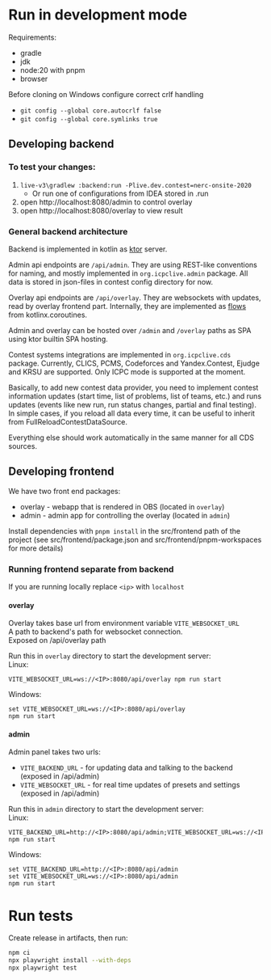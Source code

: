 # Run in development mode

Requirements:

* gradle
* jdk
* node:20 with pnpm
* browser

Before cloning on Windows configure correct crlf handling

* `git config --global core.autocrlf false`
* `git config --global core.symlinks true`

## Developing backend

### To test your changes:

1. `live-v3\gradlew :backend:run -Plive.dev.contest=nerc-onsite-2020`
    * Or run one of configurations from IDEA stored in .run
2. open http://localhost:8080/admin to control overlay
3. open http://localhost:8080/overlay to view result

### General backend architecture

Backend is implemented in kotlin as [ktor](https://ktor.io/docs/) server.

Admin api endpoints are `/api/admin`. They are using REST-like conventions for naming,
and mostly implemented in `org.icpclive.admin` package. All data is stored in json-files in
contest config directory for now.

Overlay api endpoints are `/api/overlay`. They are websockets with updates, read by
overlay frontend part. Internally, they are implemented
as [flows](https://kotlin.github.io/kotlinx.coroutines/kotlinx-coroutines-core/kotlinx.coroutines.flow/-flow/)
from kotlinx.coroutines.

Admin and overlay can be hosted over `/admin` and `/overlay` paths as SPA using ktor builtin
SPA hosting.

Contest systems integrations are implemented in `org.icpclive.cds` package. Currently,
CLICS, PCMS, Codeforces and Yandex.Contest, Ejudge and KRSU are supported. Only ICPC mode
is supported at the moment.

Basically, to add new contest data provider, you need to implement contest information updates
(start time, list of problems, list of teams, etc.) and runs updates (events like new run, run status changes, partial
and final testing). In simple cases, if you reload all data every time, it can be useful to inherit from FullReloadContestDataSource.

Everything else should work automatically in the same manner for all CDS sources.

## Developing frontend

We have two front end packages:

* overlay - webapp that is rendered in OBS (located in `overlay`)
* admin - admin app for controlling the overlay (located in `admin`)

Install dependencies with `pnpm install` in the src/frontend path of the project
(see src/frontend/package.json and src/frontend/pnpm-workspaces for more details)

### Running frontend separate from backend

If you are running locally replace `<ip>` with `localhost`

#### overlay

Overlay takes base url from environment variable `VITE_WEBSOCKET_URL`  
A path to backend's path for websocket connection.  
Exposed on /api/overlay path

Run this in `overlay` directory to start the development server:  
Linux:

```
VITE_WEBSOCKET_URL=ws://<IP>:8080/api/overlay npm run start
```

Windows:

```
set VITE_WEBSOCKET_URL=ws://<IP>:8080/api/overlay  
npm run start
```

#### admin

Admin panel takes two urls:

* `VITE_BACKEND_URL` - for updating data and talking to the backend (exposed in /api/admin)
* `VITE_WEBSOCKET_URL` - for real time updates of presets and settings (exposed in /api/admin)

Run this in `admin` directory to start the development server:  
Linux:

```
VITE_BACKEND_URL=http://<IP>:8080/api/admin;VITE_WEBSOCKET_URL=ws://<IP>:8080/api/admin npm run start
```

Windows:

```
set VITE_BACKEND_URL=http://<IP>:8080/api/admin  
set VITE_WEBSOCKET_URL=ws://<IP>:8080/api/admin
npm run start
```

# Run tests

Create release in artifacts, then run:
```bash
npm ci
npx playwright install --with-deps
npx playwright test
```
